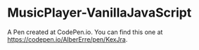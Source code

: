 # MusicPlayer-VanillaJavaScript


A Pen created at CodePen.io. You can find this one at https://codepen.io/AlberErre/pen/KexJra.
